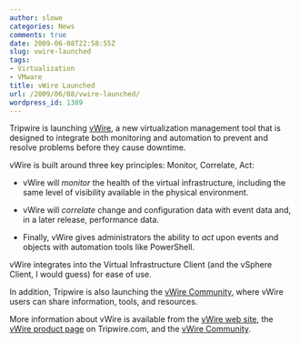 ```yaml
---
author: slowe
categories: News
comments: true
date: 2009-06-08T22:58:55Z
slug: vwire-launched
tags:
- Virtualization
- VMware
title: vWire Launched
url: /2009/06/08/vwire-launched/
wordpress_id: 1389
---
```


Tripwire is launching [vWire](http://www.tripwire.com/products/vwire.cfm), a new virtualization management tool that is designed to integrate both monitoring and automation to prevent and resolve problems before they cause downtime.

vWire is built around three key principles: Monitor, Correlate, Act:

* vWire will _monitor_ the health of the virtual infrastructure, including the same level of visibility available in the physical environment.

* vWire will _correlate_ change and configuration data with event data and, in a later release, performance data.

* Finally, vWire gives administrators the ability to _act_ upon events and objects with automation tools like PowerShell.

vWire integrates into the Virtual Infrastructure Client (and the vSphere Client, I would guess) for ease of use.

In addition, Tripwire is also launching the [vWire Community](http://community.vwire.com/index.jspa), where vWire users can share information, tools, and resources.

More information about vWire is available from the [vWire web site](http://www.vwire.com/), the [vWire product page](http://www.tripwire.com/products/vwire.cfm) on Tripwire.com, and the [vWire Community](http://community.vwire.com/index.jspa).
